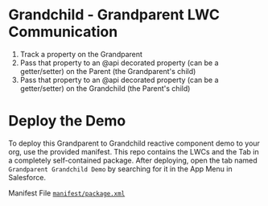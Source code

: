 # Grandchild - Grandparent LWC Communication

1. Track a property on the Grandparent
2. Pass that property to an @api decorated property (can be a getter/setter) on the Parent (the Grandparent's child)
3. Pass that property to an @api decorated property (can be a getter/setter) on the Grandchild (the Parent's child)

# Deploy the Demo

To deploy this Grandparent to Grandchild reactive component demo to your org, use the provided manifest. This repo contains the LWCs and the Tab in a completely self-contained package. After deploying, open the tab named `Grandparent Grandchild Demo` by searching for it in the App Menu in Salesforce.

Manifest File
[`manifest/package.xml`](/manifest/package.xml)
